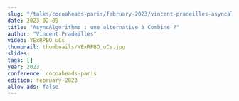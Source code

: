 ```yaml
---
slug: "/talks/cocoaheads-paris/february-2023/vincent-pradeilles-asyncalgorithms-une-alternative-a-combine"
date: 2023-02-09
title: "AsyncAlgorithms : une alternative à Combine ?"
author: "Vincent Pradeilles"
video: YExRPBO_uCs
thumbnail: thumbnails/YExRPBO_uCs.jpg
slides:
tags: []
year: 2023
conference: cocoaheads-paris
edition: february-2023
allow_ads: false
---
```

